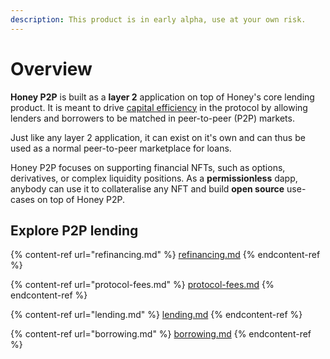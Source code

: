 ```yaml
---
description: This product is in early alpha, use at your own risk.
---
```


# Overview

**Honey P2P** is built as a **layer 2** application on top of Honey's core lending product. It is meant to drive [capital efficiency](https://docs.honey.finance/products/honey-p2p/refinancing#capital-efficiency) in the protocol by allowing lenders and borrowers to be matched in peer-to-peer (P2P) markets.

Just like any layer 2 application, it can exist on it's own and can thus be used as a normal peer-to-peer marketplace for loans.

Honey P2P focuses on supporting financial NFTs, such as options, derivatives, or complex liquidity positions. As a **permissionless** dapp, anybody can use it to collateralise any NFT and build **open source** use-cases on top of Honey P2P.

## Explore P2P lending

{% content-ref url="refinancing.md" %}
[refinancing.md](refinancing.md)
{% endcontent-ref %}

{% content-ref url="protocol-fees.md" %}
[protocol-fees.md](protocol-fees.md)
{% endcontent-ref %}

{% content-ref url="lending.md" %}
[lending.md](lending.md)
{% endcontent-ref %}

{% content-ref url="borrowing.md" %}
[borrowing.md](borrowing.md)
{% endcontent-ref %}
